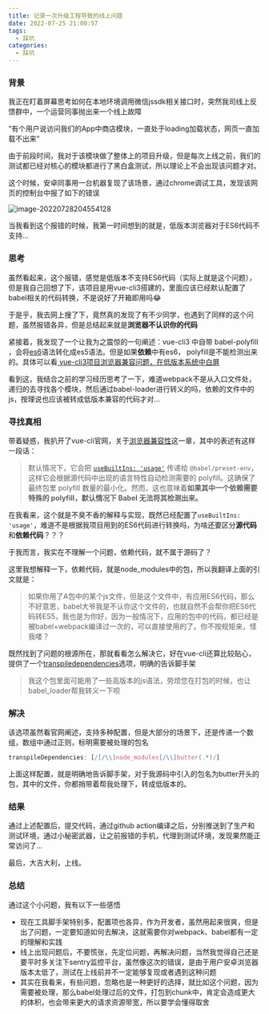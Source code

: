 ```yaml
---
title: 记录一次升级工程导致的线上问题
date: 2022-07-25 21:00:57
tags:
  - 踩坑
categories:
  - 踩坑
---
```


### 背景

我正在盯着屏幕思考如何在本地环境调用微信jssdk相关接口时，突然我司线上反馈群中，一个运营同事抛出来一个线上故障

“有个用户说访问我们的App中商店模块，一直处于loading加载状态，网页一直加载不出来”

由于前段时间，我对于该模块做了整体上的项目升级，但是每次上线之前，我们的测试都已经对核心的模块都进行了黑白盒测试，所以理论上不会出现该问题才对。

这个时候，安卓同事用一台机器复现了该场景，通过chrome调试工具，发现该网页的控制台中报了如下的错误

![image-20220728204554128](https://show.newarray.vip/blog/bug-babel.png)

当我看到这个报错的时候，我第一时间想到的就是，低版本浏览器对于ES6代码不支持...

### 思考

虽然看起来，这个报错，感觉是低版本不支持ES6代码（实际上就是这个问题），但是我自己回想了下，该项目是用vue-cli3搭建的，里面应该已经默认配置了babel相关的代码转换，不是说好了开箱即用吗😂

于是乎，我去网上搜了下，竟然真的发现了有不少同学，也遇到了同样的这个问题，虽然报错各异，但是总结起来就是**浏览器不认识你的代码**

紧接着，我发现了一个让我为之震惊的一句阐述：vue-cli3 中自带 babel-polyfill ，会将[es6](https://so.csdn.net/so/search?q=es6&spm=1001.2101.3001.7020)语法转化成es5语法。但是如果**依赖**中有es6， polyfill是不能检测出来的。具体可以看[ vue-cli3项目浏览器兼容问题，在低版本系统中白屏](https://blog.csdn.net/weixin_41767649/article/details/121681886)

看到这，我结合之前的学习经历思考了一下，难道webpack不是从入口文件处，递归的去寻找各个模块，然后通过babel-loader进行转义的吗，依赖的文件中的js，按理说也应该被转成低版本兼容的代码才对...

### 寻找真相

带着疑惑，我扒开了vue-cli官网，关于[浏览器兼容性](https://cli.vuejs.org/zh/guide/browser-compatibility.html#polyfill)这一章，其中的表述有这样一段话：

> 默认情况下，它会把 [`useBuiltIns: 'usage'`](https://new.babeljs.io/docs/en/next/babel-preset-env.html#usebuiltins-usage) 传递给 `@babel/preset-env`，这样它会根据源代码中出现的语言特性自动检测需要的 polyfill。这确保了最终包里 polyfill 数量的最小化。然而，这也意味着**如果其中一个依赖需要特殊的 polyfill，默认情况下 Babel 无法将其检测出来。**

在我看来，这个就是不臭不香的解释与实现，既然已经配置了`useBuiltIns: 'usage'`，难道不是根据我项目用到的ES6代码进行转换吗，为啥还要区分**源代码**和**依赖代码**？？？

于我而言，我实在不理解一个问题，依赖代码，就不属于源码了？

这里我想解释一下，依赖代码，就是node_modules中的包，所以我翻译上面的引文就是：

> 如果你用了A包中的某个js文件，但是这个文件中，有应用ES6代码，那么不好意思，babel大爷我是不认你这个文件的，也就自然不会帮你把ES6代码转ES5，我也是为你好，因为一般情况下，应用的包中的代码，都已经是被babel+webpack编译过一次的，可以直接使用的了。你不按规矩来，怪我喽？

既然找到了问题的根源所在，那就看看怎么解决它，好在vue-cli还算比较贴心，提供了一个[transpiledependencies](https://cli.vuejs.org/zh/config/#transpiledependencies)选项，明确的告诉脚手架

> 我这个包里面可能用了一些高版本的js语法，劳烦您在打包的时候，也让babel_loader帮我转义一下呗

### 解决

该选项虽然看官网阐述，支持多种配置，但是大部分的场景下，还是传递一个数组，数组中通过正则，标明需要被处理的包名

```javascript
transpileDependencies: [/[/\\]node_modules[/\\]butter(.*)/]
```

上面这样配置，就是明确地告诉脚手架，对于我源码中引入的包名为butter开头的包，其中的文件，你都捎带着帮我处理下，转成低版本的。

### 结果

通过上述配置后，提交代码，通过github action编译之后，分别推送到了生产和测试环境，通过小秘密武器，让之前报错的手机，代理到测试环境，发现果然能正常访问了...

最后，大吉大利，上线。

### 总结

通过这个小问题，我有以下一些感悟

- 现在工具脚手架特别多，配置项也各异，作为开发者，虽然用起来很爽，但是出了问题，一定要知道如何去解决，这就需要你对webpack、babel都有一定的理解和实践
- 线上出现问题后，不要慌张，先定位问题，再解决问题，当然我觉得自己还是要平时多关注下sentry监控平台，虽然像这次的错误，是由于用户安卓浏览器版本太低了，测试在上线前并不一定能够复现或者遇到这种问题
- 其实在我看来，有些问题，忽略也是一种更好的选择，就比如这个问题，因为需要被处理，那么babel处理过后的文件，打包到chunk中，肯定会造成更大的体积，也会带来更大的请求资源带宽，所以要学会懂得取舍